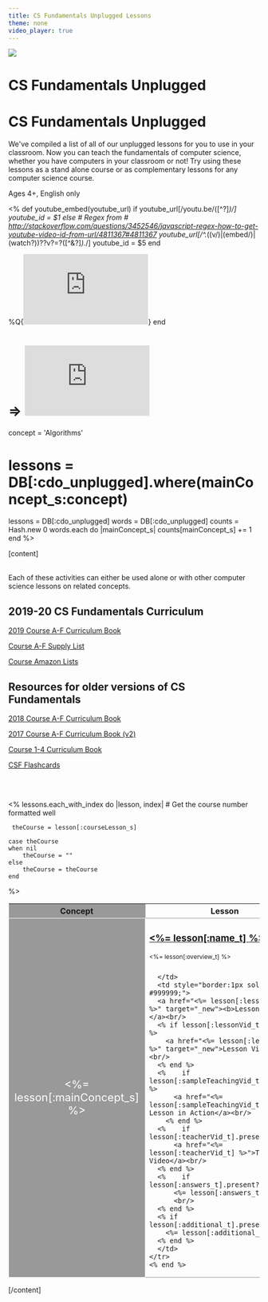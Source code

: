 ```yaml
---
title: CS Fundamentals Unplugged Lessons
theme: none
video_player: true
---
```



<link rel="stylesheet" type="text/css" href="/curriculum/unplugged/css/jumbotron-banner.css"/>

<div class="jumbo-container">
  <div class="img-container">
    <img class="jumbo-img" src="/curriculum/unplugged/images/unplugged-hero.png">
  </div>

  <div class="jumbo-tutorial">
    <h1 class="jumbo-h1">CS Fundamentals Unplugged</h1>
    <div class="jumbo-tutorial-box">
      <div class="jumbo-tutorial-info">
        <h1 class="jumbo-h1-second-box">CS Fundamentals Unplugged</h1
        <p class="jumbo-tutorial-description">We've compiled a list of all of our unplugged lessons for you to use in your classroom. Now you can teach the fundamentals of computer science, whether you have computers in your classroom or not! Try using these lessons as a stand alone course or as complementary lessons for any computer science course.</p>
        <p>
        <p class="jumbo-tutorial-specs">Ages 4+, English only</p>
      </div>
    </div>
  </div>
</div>

<%
def youtube_embed(youtube_url)
  if youtube_url[/youtu\.be\/([^\?]*)/]
    youtube_id = $1
  else
    # Regex from # http://stackoverflow.com/questions/3452546/javascript-regex-how-to-get-youtube-video-id-from-url/4811367#4811367
    youtube_url[/^.*((v\/)|(embed\/)|(watch\?))\??v?=?([^\&\?]*).*/]
    youtube_id = $5
  end

  %Q{<iframe title="YouTube video player" width="250" height="141" src="http://www.youtube.com/embed/#{ youtube_id }" frameborder="0" allowfullscreen></iframe>}
end

# => <iframe title="YouTube video player" width="250" height="141" src="http://www.youtube.com/embed/jJrzIdDUfT4" frameborder="0" allowfullscreen></iframe>








concept = 'Algorithms'
# lessons = DB[:cdo_unplugged].where(mainConcept_s:concept)
lessons = DB[:cdo_unplugged]
words = DB[:cdo_unplugged]
counts = Hash.new 0
	words.each do |mainConcept_s|
  	counts[mainConcept_s] += 1
end
%>

[content]


<!-- Use this only if we have extra info to share
<table>
<tr>
  <td style="background-color: #00ADBC; color: #FFFFFF; font-size: 20px; font-weight: bold;">Looking for lessons that don't require computers?</td>
</tr>
<tr>
  <td>

  If this is your first time programming, you may want to go through one of the following online courses before teaching this material:
<li> <a href="https://www.codecademy.com/learn/javascript" target="_blank">Codecademy</a>
<li> <a href="https://www.khanacademy.org/computing/computer-programming/programming" target="_blank">Khan Academy</a>
<li> <a href="https://codehs.com/library/course/1/module/1" target="_blank">CodeHS</a>


  </td>
</tr>
</table> -->


<br/>
Each of these activities can either be used alone or with other computer science lessons on related concepts.
<br/>

## 2019-20 CS Fundamentals Curriculum
<a href="https://docs.google.com/document/d/1UqCgO06NzB1L6y83fnwnUcYdKr3MooJAaUZajj48DnI/preview" target="_new">2019 Course A-F Curriculum Book</a>

<a href="https://docs.google.com/document/d/e/2PACX-1vRLQiHVgq1oIXytilpBZDoeEn2_JcIN__r600AbUKTSGkQDaydXAGKpmUu1J7mTVBEkh9ZOnGcBDQQt/pub" target="_new">Course A-F Supply List</a>

<a href="https://www.amazon.com/ideas/amzn1.account.AFRP6N2PQKQ73HHEN6SJNS5ONHEA" target="_new">Course Amazon Lists</a>

## Resources for older versions of CS Fundamentals
<a href="https://code.org/curriculum/docs/csf/CSF_Curriculum_Guide_2018_smaller.pdf" target="_new">2018 Course A-F Curriculum Book</a>

<a href="https://code.org/curriculum/docs/csf/CSF_TeacherGuide_CoursesA-F_v2a_small.pdf" target="_new">2017 Course A-F Curriculum Book (v2)</a>  

<a href="http://code.org/curriculum/docs/k-5/complete_compressed.pdf" target="_new">Course 1-4 Curriculum Book</a>

<a href="https://code.org/curriculum/docs/k-5/flashCards.pdf" target="_new">CSF Flashcards</a>

<!-- | <a href="http://code.org/curriculum/docs/k-5/teacherKeyComplete.pdf" target="_new">Course 1-4 Answer Keys</a> -->

<br></br>


<table cellpadding="10">
  <colgroup>
    <col width="20%" style="background-color:#999999;">
    <col width="40%" style="border:1px solid #999999;">
    <col width="40%" style="border:1px solid #999999;">
  </colgroup>
  <thead>
    <tr>
      <th style="text-align: center;">Concept</th>
      <th style="text-align: center;">Lesson</th>
      <th style="text-align: center;">Resources</th>
    </tr>
  </thead>

   <% lessons.each_with_index do |lesson, index|
    	# Get the course number formatted well

     theCourse = lesson[:courseLesson_s]

	case theCourse
	when nil
	    theCourse = ""
	else
	    theCourse = theCourse
	end
  %>

  <tbody>
    <tr>
      <td rowspan="2" style="color: white; border:1px solid white; text-align: center; font-size:22px;"><%= lesson[:mainConcept_s] %></td>
      <td style="border:1px solid #999999;"> <h3><a href="<%= lesson[:lessonURL_t] %>" target="_new"><%= lesson[:name_t] %></a></h3>
     	<div style="font-size: 12px; line-height: 110%;"><%= lesson[:overview_t] %><br/><br/></div>

      </td>
      <td style="border:1px solid #999999;">
      <a href="<%= lesson[:lessonPlan_t] %>" target="_new"><b>Lesson Plan</b></a><br/>
      <% if lesson[:lessonVid_t].present? %>
        <a href="<%= lesson[:lessonVid_t] %>" target="_new">Lesson Video</a><br/>
      <% end %>
      <%	if lesson[:sampleTeachingVid_t].present? %>
          <a href="<%= lesson[:sampleTeachingVid_t] %>">See Lesson in Action</a><br/>
   		<% end %>
      <%	if lesson[:teacherVid_t].present? %>
          <a href="<%= lesson[:teacherVid_t] %>">Teacher Video</a><br/>
      <% end %>
      <%	if lesson[:answers_t].present? %>
          <%= lesson[:answers_t] %>
          <br/>
      <% end %>
      <% if lesson[:additional_t].present? %>
        <%= lesson[:additional_t] %>
      <% end %>
      </td>
    </tr>
    <% end %>
</table>








[/content]
